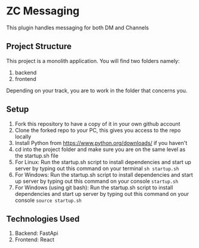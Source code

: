 # ZC Messaging

This plugin handles messaging for both DM and Channels

## Project Structure

This project is a monolith application. You will find two folders namely:

1. backend
2. frontend

Depending on your track, you are to work in the folder that concerns you.

## Setup

1. Fork this repository to have a copy of it in your own github account
2. Clone the forked repo to your PC, this gives you access to the repo locally
3. Install Python from <https://www.python.org/downloads/> if you haven't
4. cd into the project folder and make sure you are on the same level as the startup.sh file
5. For Linux: Run the startup.sh script to install dependencies and start up server by typing out this command on your terminal
    ```sh startup.sh```
6. For Windows: Run the startup.sh script to install dependencies and start up server by typing out this command on your console
    ```startup.sh```
7. For Windows (using git bash): Run the startup.sh script to install dependencies and start up server by typing out this command on your console 
    ```source startup.sh```
## Technologies Used

1. Backend: FastApi
2. Frontend: React
